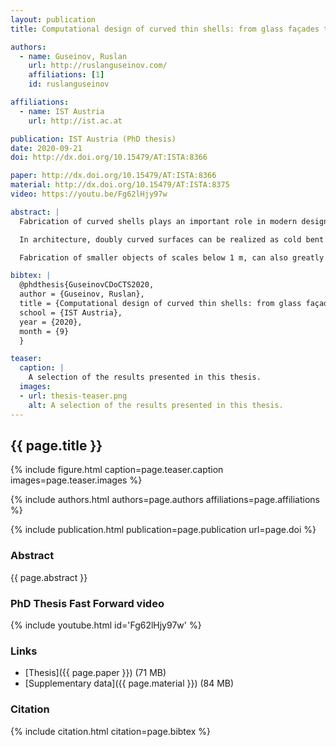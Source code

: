 ```yaml
---
layout: publication
title: Computational design of curved thin shells: from glass façades to programmable matter

authors:
  - name: Guseinov, Ruslan
    url: http://ruslanguseinov.com/
    affiliations: [1]
    id: ruslanguseinov

affiliations:
  - name: IST Austria
    url: http://ist.ac.at

publication: IST Austria (PhD thesis)
date: 2020-09-21
doi: http://dx.doi.org/10.15479/AT:ISTA:8366

paper: http://dx.doi.org/10.15479/AT:ISTA:8366
material: http://dx.doi.org/10.15479/AT:ISTA:8375
video: https://youtu.be/Fg62lHjy97w

abstract: |
  Fabrication of curved shells plays an important role in modern design, industry, and science. Among their remarkable properties are, for example, aesthetics of organic shapes, ability to evenly distribute loads, or efficient flow separation. They find applications across vast length scales ranging from sky-scraper architecture to microscopic devices. But, at the same time, the design of curved shells and their manufacturing process pose a variety of challenges. In this thesis, they are addressed from several perspectives. In particular, this thesis presents approaches based on the transformation of initially flat sheets into the target curved surfaces. This involves problems of interactive design of shells with nontrivial mechanical constraints, inverse design of complex structural materials, and data-driven modeling of delicate and time-dependent physical properties. At the same time, two ewly-developed self-morphing mechanisms targeting flat-to-curved transformation are presented.

  In architecture, doubly curved surfaces can be realized as cold bent glass panelizations. Originally flat glass panels are bent into frames and remain stressed. This is a cost-efficient fabrication approach compared to hot bending, when glass panels are shaped plastically. However such constructions are prone to breaking during bending, and it is highly nontrivial to navigate the design space, keeping the panels fabricable and aesthetically pleasing at the same time. We introduce an interactive design system for cold bent glass façades, while previously even offline optimization for such scenarios has not been sufficiently developed. Our method is based on a deep learning approach providing quick and high precision estimation of glass panel shape and stress while handling the shape multimodality.

  Fabrication of smaller objects of scales below 1 m, can also greatly benefit from shaping originally flat sheets. In this respect, we designed new self-morphing shell mechanisms transforming from an initial flat state to a doubly curved state with high precision and detail. Our so-called CurveUps demonstrate the encodement of the geometric information into the shell. Furthermore, we explored the frontiers of programmable materials and showed how temporal information can additionally be encoded into a flat shell. This allows prescribing deformation sequences for doubly curved surfaces and, thus, facilitates self-collision avoidance enabling complex shapes and functionalities otherwise impossible. Both of these methods include inverse design tools keeping the user in the design loop.

bibtex: |
  @phdthesis{GuseinovCDoCTS2020,
  author = {Guseinov, Ruslan},
  title = {Computational design of curved thin shells: from glass façades to programmable matter},
  school = {IST Austria},
  year = {2020},
  month = {9}
  }

teaser:
  caption: |
    A selection of the results presented in this thesis.
  images:
  - url: thesis-teaser.png
    alt: A selection of the results presented in this thesis.
---
```


## {{ page.title }}

{% include figure.html caption=page.teaser.caption images=page.teaser.images %}

{% include authors.html authors=page.authors affiliations=page.affiliations %}

{% include publication.html publication=page.publication url=page.doi %}

### Abstract

{{ page.abstract }}

### PhD Thesis Fast Forward video

{% include youtube.html id='Fg62lHjy97w' %}

### Links

* [Thesis]({{ page.paper }}) (71 MB)
* [Supplementary data]({{ page.material }}) (84 MB)

### Citation

{% include citation.html citation=page.bibtex %}
